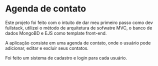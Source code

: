 # Agenda de contato
Este projeto foi feito com o intuito de dar meu primeiro passo como dev fullstack, utilizei o método de arquitetura de sofwatre MVC, o banco de dados MongoBD e EJS como template front-end.

<p>A aplicação consiste em uma agenda de contato, onde o usuário pode adicionar, editar e excluir seus contatos. </p>
<p>Foi feito um sistema de cadastro e login para cada usuário.</p>
